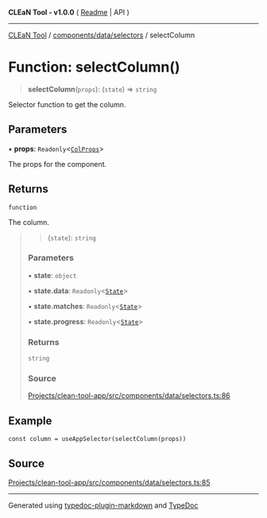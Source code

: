 **CLEaN Tool - v1.0.0** ( [Readme](../../../../README.md) \| API )

***

[CLEaN Tool](../../../../modules.md) / [components/data/selectors](../README.md) / selectColumn

# Function: selectColumn()

> **selectColumn**(`props`): (`state`) => `string`

Selector function to get the column.

## Parameters

▪ **props**: `Readonly`\<[`ColProps`](../private/interfaces/ColProps.md)\>

The props for the component.

## Returns

`function`

The column.

> > (`state`): `string`
>
> ### Parameters
>
> ▪ **state**: `object`
>
> ▪ **state.data**: `Readonly`\<[`State`](../../../../reducers/data/interfaces/State.md)\>
>
> ▪ **state.matches**: `Readonly`\<[`State`](../../../../selectors/progress/private/interfaces/State.md)\>
>
> ▪ **state.progress**: `Readonly`\<[`State`](../../../../selectors/progress/private/interfaces/State.md)\>
>
> ### Returns
>
> `string`
>
> ### Source
>
> [Projects/clean-tool-app/src/components/data/selectors.ts:86](https://github.com/yuckyh/clean-tool-app/)
>

## Example

```tsx
const column = useAppSelector(selectColumn(props))
```

## Source

[Projects/clean-tool-app/src/components/data/selectors.ts:85](https://github.com/yuckyh/clean-tool-app/)

***

Generated using [typedoc-plugin-markdown](https://www.npmjs.com/package/typedoc-plugin-markdown) and [TypeDoc](https://typedoc.org/)
